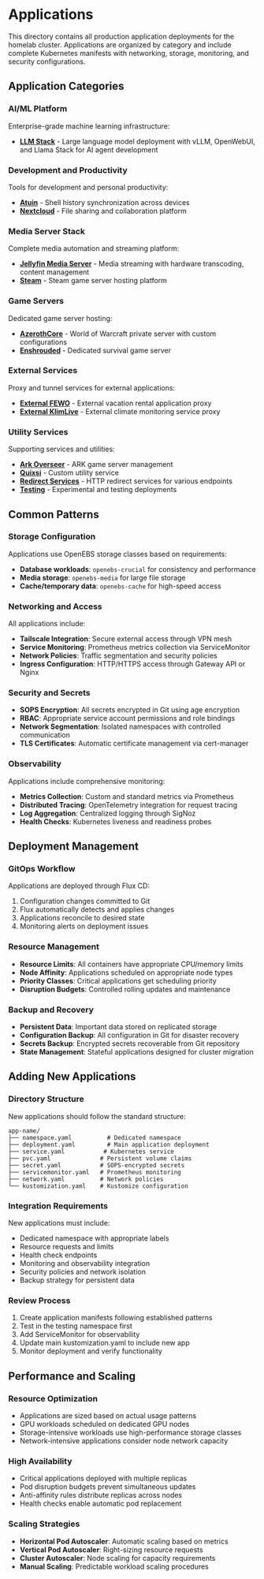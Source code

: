 # Applications

This directory contains all production application deployments for the homelab cluster. Applications are organized by category and include complete Kubernetes manifests with networking, storage, monitoring, and security configurations.

## Application Categories

### AI/ML Platform
Enterprise-grade machine learning infrastructure:
- **[LLM Stack](./llm/)** - Large language model deployment with vLLM, OpenWebUI, and Llama Stack for AI agent development

### Development and Productivity
Tools for development and personal productivity:
- **[Atuin](./atuin/)** - Shell history synchronization across devices
- **[Nextcloud](./nextcloud/)** - File sharing and collaboration platform

### Media Server Stack
Complete media automation and streaming platform:
- **[Jellyfin Media Server](./jellyfin/)** - Media streaming with hardware transcoding, content management
- **[Steam](./steam/)** - Steam game server hosting platform

### Game Servers
Dedicated game server hosting:
- **[AzerothCore](./azerothcore/)** - World of Warcraft private server with custom configurations
- **[Enshrouded](./enshrouded/)** - Dedicated survival game server

### External Services
Proxy and tunnel services for external applications:
- **[External FEWO](./ext-fewo/)** - External vacation rental application proxy
- **[External KlimLive](./ext-klimlive/)** - External climate monitoring service proxy

### Utility Services
Supporting services and utilities:
- **[Ark Overseer](./ark-overseer/)** - ARK game server management
- **[Quixsi](./quixsi/)** - Custom utility service
- **[Redirect Services](./redirect/)** - HTTP redirect services for various endpoints
- **[Testing](./testing/)** - Experimental and testing deployments

## Common Patterns

### Storage Configuration
Applications use OpenEBS storage classes based on requirements:
- **Database workloads**: `openebs-crucial` for consistency and performance
- **Media storage**: `openebs-media` for large file storage
- **Cache/temporary data**: `openebs-cache` for high-speed access

### Networking and Access
All applications include:
- **Tailscale Integration**: Secure external access through VPN mesh
- **Service Monitoring**: Prometheus metrics collection via ServiceMonitor
- **Network Policies**: Traffic segmentation and security policies
- **Ingress Configuration**: HTTP/HTTPS access through Gateway API or Nginx

### Security and Secrets
- **SOPS Encryption**: All secrets encrypted in Git using age encryption
- **RBAC**: Appropriate service account permissions and role bindings
- **Network Segmentation**: Isolated namespaces with controlled communication
- **TLS Certificates**: Automatic certificate management via cert-manager

### Observability
Applications include comprehensive monitoring:
- **Metrics Collection**: Custom and standard metrics via Prometheus
- **Distributed Tracing**: OpenTelemetry integration for request tracing
- **Log Aggregation**: Centralized logging through SigNoz
- **Health Checks**: Kubernetes liveness and readiness probes

## Deployment Management

### GitOps Workflow
Applications are deployed through Flux CD:
1. Configuration changes committed to Git
2. Flux automatically detects and applies changes
3. Applications reconcile to desired state
4. Monitoring alerts on deployment issues

### Resource Management
- **Resource Limits**: All containers have appropriate CPU/memory limits
- **Node Affinity**: Applications scheduled on appropriate node types
- **Priority Classes**: Critical applications get scheduling priority
- **Disruption Budgets**: Controlled rolling updates and maintenance

### Backup and Recovery
- **Persistent Data**: Important data stored on replicated storage
- **Configuration Backup**: All configuration in Git for disaster recovery
- **Secrets Backup**: Encrypted secrets recoverable from Git repository
- **State Management**: Stateful applications designed for cluster migration

## Adding New Applications

### Directory Structure
New applications should follow the standard structure:
```
app-name/
├── namespace.yaml          # Dedicated namespace
├── deployment.yaml         # Main application deployment
├── service.yaml           # Kubernetes service
├── pvc.yaml              # Persistent volume claims
├── secret.yaml           # SOPS-encrypted secrets
├── servicemonitor.yaml   # Prometheus monitoring
├── network.yaml          # Network policies
└── kustomization.yaml    # Kustomize configuration
```

### Integration Requirements
New applications must include:
- Dedicated namespace with appropriate labels
- Resource requests and limits
- Health check endpoints
- Monitoring and observability integration
- Security policies and network isolation
- Backup strategy for persistent data

### Review Process
1. Create application manifests following established patterns
2. Test in the testing namespace first
3. Add ServiceMonitor for observability
4. Update main kustomization.yaml to include new app
5. Monitor deployment and verify functionality

## Performance and Scaling

### Resource Optimization
- Applications are sized based on actual usage patterns
- GPU workloads scheduled on dedicated GPU nodes
- Storage-intensive workloads use high-performance storage classes
- Network-intensive applications consider node network capacity

### High Availability
- Critical applications deployed with multiple replicas
- Pod disruption budgets prevent simultaneous updates
- Anti-affinity rules distribute replicas across nodes
- Health checks enable automatic pod replacement

### Scaling Strategies
- **Horizontal Pod Autoscaler**: Automatic scaling based on metrics
- **Vertical Pod Autoscaler**: Right-sizing resource requests
- **Cluster Autoscaler**: Node scaling for capacity requirements
- **Manual Scaling**: Predictable workload scaling procedures
